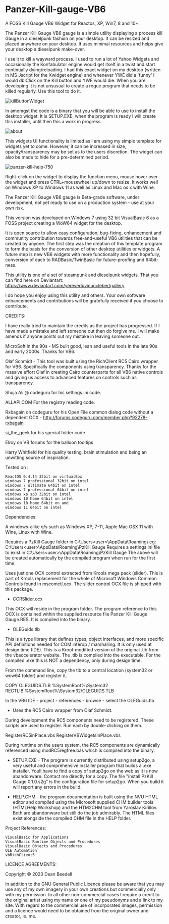 # Panzer-Kill-gauge-VB6

A FOSS Kill Gauge VB6 Widget for Reactos, XP, Win7, 8 and 10+.
 
The Panzer Kill Gauge VB6 gauge is a simple utility displaying a process kill Gauge in a
dieselpunk fashion on your desktop. It can be resized and placed anywhere on 
your desktop. It uses minimal resources and helps give your desktop a 
dieselpunk make-over. 

I use it to kill a wayward process. I used to run a lot of Yahoo Widgets and 
occasionally the Konfabulator engine would get itself in a twist and start 
continually dying/reloading. I had this exact widget on my desktop (written 
in MS Jscript for the Xwidget engine) and whenever YWE did a 'funny' I would 
dblClick on the Kill button and YWE would die. When you are developing it is 
not unsusual to create a rogue program that needs to be killed regularly. Use 
this tool to do it.

![killButtonWidget](https://github.com/yereverluvinunclebert/Panzer-Kill-gauge-VB6/assets/2788342/a2110157-3ff9-4d7e-a0e5-fc7b079e4647)

In amomgst the code is a binary that you will be able to use to install the 
desktop widget. It is SETUP.EXE, when the program is ready I will create this 
installer, until then this a work in progress.

![about](https://github.com/yereverluvinunclebert/Panzer-Kill-gauge-VB6/assets/2788342/a91e4fe4-ee6f-4f3a-8b75-9584b60012b0)

This widgets UI functionality is limited as I am using my simple template for 
widgets yet to come. However, it can be increased in size, opacity/transparency 
may be set as to the users discretion. The widget can also be made to hide for 
a pre-determined period.

![panzer-kill-help-750](https://github.com/yereverluvinunclebert/Panzer-Kill-gauge-VB6/assets/2788342/11505f09-61ff-48c9-9627-ed10fa7975ef)

Right-click on the widget to display the function menu, mouse hover over the 
widget and press CTRL+mousewheel up/down to resize. It works well on Windows XP 
to Windows 11 as well as Linux and Mac os x with Wine.

The Panzer Kill Gauge VB6 gauge is Beta-grade software, under development, not yet 
ready to use on a production system - use at your own risk.

This version was developed on Windows 7 using 32 bit VisualBasic 6 as a FOSS 
project creating a WoW64 widget for the desktop. 

It is open source to allow easy configuration, bug-fixing, enhancement and 
community contribution towards free-and-useful VB6 utilities that can be created
by anyone. The first step was the creation of this template program to form the 
basis for the conversion of other desktop utilities or widgets. A future step 
is new VB6 widgets with more functionality and then hopefully, conversion of 
each to RADBasic/TwinBasic for future-proofing and 64bit-ness. 

This utility is one of a set of steampunk and dieselpunk widgets. That you can 
find here on Deviantart: https://www.deviantart.com/yereverluvinuncleber/gallery

I do hope you enjoy using this utility and others. Your own software 
enhancements and contributions will be gratefully received if you choose to 
contribute.

CREDITS:

I have really tried to maintain the credits as the project has progressed. If I 
have made a mistake and left someone out then do forgive me. I will make amends 
if anyone points out my mistake in leaving someone out.

MicroSoft in the 90s - MS built good, lean and useful tools in the late 90s and 
early 2000s. Thanks for VB6.

Olaf Schmidt    - This tool was built using the RichClient RC5 Cairo wrapper for 
VB6. Specifically the components using transparency. Thanks for the massive 
effort Olaf in creating Cairo counterparts for all VB6 native controls and 
giving us access to advanced features on controls such as transparency.

Shuja Ali @ codeguru for his settings.ini code.

ALLAPI.COM        For the registry reading code.

Rxbagain on codeguru for his Open File common dialog code without a dependent 
OCX - http://forums.codeguru.com/member.php?92278-rxbagain

si_the_geek       for his special folder code

Elroy on VB forums for the balloon tooltips

Harry Whitfield for his quality testing, brain stimulation and being an 
unwitting source of inspiration.

Tested on :

	ReactOS 0.4.14 32bit on virtualBox  
	windows 7 professional 32bit on intel  
	windows 7 ultimate 64bit on intel  
	windows 7 professional 64bit on intel  
	windows xp sp3 32bit on intel   
	windows 10 home 64bit on intel  
	windows 10 home 64bit on amd  
	windows 11 64bit on intel   

Dependencies:

A windows-alike o/s such as Windows XP, 7-11, Apple Mac OSX 11 with Wine, Linux with Wine.   

Requires a PzKill Gauge folder in C:\Users\<user>\AppData\Roaming\ 
eg: C:\Users\<user>\AppData\Roaming\PzKill Gauge
Requires a settings.ini file to exist in C:\Users\<user>\AppData\Roaming\PzKill Gauge
The above will be created automatically by the compiled program when run for the 
first time.

Uses just one OCX control extracted from Krools mega pack (slider). This is part 
of Krools replacement for the whole of Microsoft Windows Common Controls found 
in mscomctl.ocx. The slider control OCX file is shipped with this package.

* CCRSlider.ocx

This OCX will reside in the program folder. The program reference to this OCX is 
contained within the supplied resource file Panzer Kill Gauge Gauge.RES. It is 
compiled into the binary.

* OLEGuids.tlb

This is a type library that defines types, object interfaces, and more specific 
API definitions needed for COM interop / marshalling. It is only used at design 
time (IDE). This is a Krool-modified version of the original .tlb from the 
vbaccelerator website. The .tlb is compiled into the executable.
For the compiled .exe this is NOT a dependency, only during design time.

From the command line, copy the tlb to a central location (system32 or wow64 
folder) and register it.

COPY OLEGUIDS.TLB %SystemRoot%\System32\
REGTLIB %SystemRoot%\System32\OLEGUIDS.TLB

In the VB6 IDE - project - references - browse - select the OLEGuids.tlb

* Uses the RC5 Cairo wrapper from Olaf Schmidt.

During development the RC5 components need to be registered. These scripts are 
used to register. Run each by double-clicking on them.

RegisterRC5inPlace.vbs
RegisterVBWidgetsInPlace.vbs

During runtime on the users system, the RC5 components are dynamically 
referenced using modRC5regfree.bas which is compiled into the binary.

* SETUP.EXE - The program is currently distributed using setup2go, a very useful 
and comprehensive installer program that builds a .exe installer. Youll have to 
find a copy of setup2go on the web as it is now abandonware. Contact me
directly for a copy. The file "install PzKill Gauge 0.1.0.s2g" is the configuration 
file for setup2go. When you build it will report any errors in the build.

* HELP.CHM - the program documentation is built using the NVU HTML editor and 
compiled using the Microsoft supplied CHM builder tools (HTMLHelp Workshop) and 
the HTM2CHM tool from Yaroslav Kirillov. Both are abandonware but still do
the job admirably. The HTML files exist alongside the compiled CHM file in the 
HELP folder.

 Project References:

	VisualBasic for Applications  
	VisualBasic Runtime Objects and Procedures  
	VisualBasic Objects and Procedures  
	OLE Automation  
	vbRichClient5  


LICENCE AGREEMENTS:

Copyright © 2023 Dean Beedell

In addition to the GNU General Public Licence please be aware that you may use 
any of my own imagery in your own creations but commercially only with my 
permission. In all other non-commercial cases I require a credit to the 
original artist using my name or one of my pseudonyms and a link to my site. 
With regard to the commercial use of incorporated images, permission and a 
licence would need to be obtained from the original owner and creator, ie. me.

